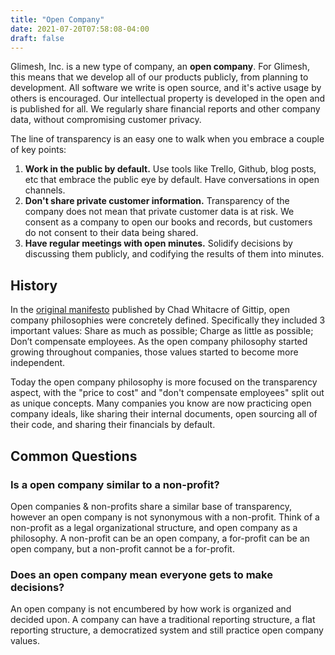 ```yaml
---
title: "Open Company"
date: 2021-07-20T07:58:08-04:00
draft: false
---
```


Glimesh, Inc. is a new type of company, an **open company**. For Glimesh, this means that we develop all of our products publicly, from planning to development. All software we write is open source, and it's active usage by others is encouraged. Our intellectual property is developed in the open and is published for all. We regularly share financial reports and other company data, without compromising customer privacy.

The line of transparency is an easy one to walk when you embrace a couple of key points:
1. **Work in the public by default.** Use tools like Trello, Github, blog posts, etc that embrace the public eye by default. Have conversations in open channels. 
2. **Don't share private customer information.** Transparency of the company does not mean that private customer data is at risk. We consent as a company to open our books and records, but customers do not consent to their data being shared.
3. **Have regular meetings with open minutes.** Solidify decisions by discussing them publicly, and codifying the results of them into minutes.

## History 
In the [original manifesto](http://blog.gittip.com/post/26350459746/the-first-open-company/) published by Chad Whitacre of Gittip, open company philosophies were concretely defined. Specifically they included 3 important values: Share as much as possible; Charge as little as possible; Don’t compensate employees. As the open company philosophy started growing throughout companies, those values started to become more independent. 

Today the open company philosophy is more focused on the transparency aspect, with the "price to cost" and "don't compensate employees" split out as unique concepts. Many companies you know are now practicing open company ideals, like sharing their internal documents, open sourcing all of their code, and sharing their financials by default. 

## Common Questions
### Is a open company similar to a non-profit?
Open companies & non-profits share a similar base of transparency, however an open company is not synonymous with a non-profit. Think of a non-profit as a legal organizational structure, and open company as a philosophy. A non-profit can be an open company, a for-profit can be an open company, but a non-profit cannot be a for-profit.

### Does an open company mean everyone gets to make decisions? 
An open company is not encumbered by how work is organized and decided upon. A company can have a traditional reporting structure, a flat reporting structure, a democratized system and still practice open company values. 